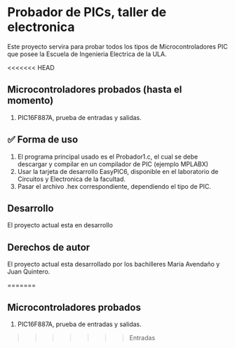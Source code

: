# Probador de PICs, taller de electronica
Este proyecto servira para probar todos los tipos de Microcontroladores PIC que posee la Escuela de Ingenieria Electrica de la ULA.

<<<<<<< HEAD
## Microcontroladores probados (hasta el momento)
1. PIC16F887A, prueba de entradas y salidas.

##  ✅ Forma de uso
1. El programa principal usado es el Probador1.c, el cual se debe descargar y compilar en un compilador de PIC (ejemplo MPLABX)
2. Usar la tarjeta de desarrollo EasyPIC6, disponible en el laboratorio de Circuitos y Electronica de la facultad.
3. Pasar el archivo .hex correspondiente, dependiendo el tipo de PIC.

## Desarrollo
El proyecto actual esta en desarrollo

## Derechos de autor
El proyecto actual esta desarrollado por los bachilleres Maria Avendaño y Juan Quintero.

=======
## Microcontroladores probados
1. PIC16F887A, prueba de entradas y salidas.
>>>>>>> Entradas
